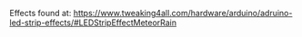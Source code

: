 Effects found at:
https://www.tweaking4all.com/hardware/arduino/adruino-led-strip-effects/#LEDStripEffectMeteorRain
